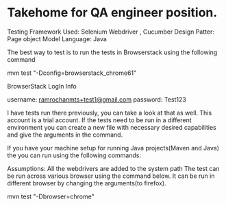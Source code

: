 # Takehome for QA engineer position.


Testing Framework Used: Selenium Webdriver , Cucumber
Design Patter: Page object Model
Language: Java

The best way to test is to run the tests in Browserstack using the following command

mvn test "-Dconfig=browserstack_chrome61"

BrowserStack LogIn Info

username: ramrochanmts+test1@gmail.com
password: Test123

I have tests run there previously, you can take a look at that as well. This account is a trial account. If the tests need to be run in a different environment you can create a new file with necessary desired capabilities and give the arguments in the command.



If you have your machine setup for running Java projects(Maven and Java) the you can run using the following commands:

Assumptions: All the webdrivers are added to the system path
The test can be run across various browser using the command below. It can be run in different browser by changing the arguments(to firefox).

mvn test "-Dbrowser=chrome"